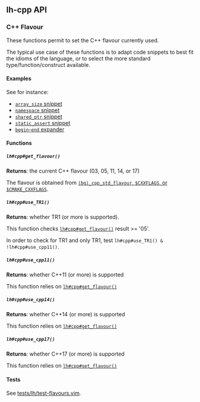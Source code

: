 ## lh-cpp API

### C++ Flavour

These functions permit to set the C++ flavour currently used.

The typical use case of these functions is to adapt code snippets to best fit
the idioms of the language, or to select the more standard
type/function/construct available.

#### Examples
See for instance:
- [`array_size` snippet](doc/snippets.md#array_size)
- [`namespace` snippet](doc/snippets.md#namespace)
- [`shared_ptr` snippet](doc/snippets.md#shared_ptr)
- [`static_assert` snippet](doc/snippets.md#static_assert)
- [`begin`-`end` expander](doc/features.md#begin_end)

#### Functions
##### `lh#cpp#get_flavour()`
__Returns__: the current C++ flavour (03, 05, 11, 14, or 17)

The flavour is obtained from [`(bg)_cpp_std_flavour`, `$CXXFLAGS`, or
`$CMAKE_CXXFLAGS`](doc/options.md#bg-cpp_std_flavour-and-CXXFLAGS).

##### `lh#cpp#use_TR1()`
__Returns__: whether TR1 (or more is supported).

This function checks [`lh#cpp#get_flavour()`](lh#cpp#get_flavour) result >=
'05'.

In order to check for TR1 and only TR1, test `lh#cpp#use_TR1() & !lh#cpp#use_cpp11()`.

##### `lh#cpp#use_cpp11()`
__Returns__: whether C++11 (or more) is supported

This function relies on [`lh#cpp#get_flavour()`](lh#cpp#get_flavour)

##### `lh#cpp#use_cpp14()`
__Returns__: whether C++14 (or more) is supported

This function relies on [`lh#cpp#get_flavour()`](lh#cpp#get_flavour)

##### `lh#cpp#use_cpp17()`
__Returns__: whether C++17 (or more) is supported

This function relies on [`lh#cpp#get_flavour()`](lh#cpp#get_flavour)

#### Tests
See [tests/lh/test-flavours.vim](tests/lh/test-flavours.vim).
